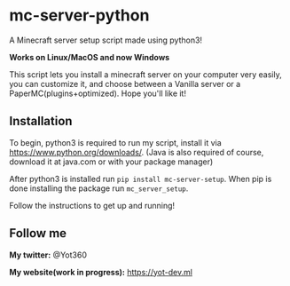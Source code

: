 # mc-server-python
A Minecraft server setup script made using python3!


**Works on Linux/MacOS and now Windows**


This script lets you install a minecraft server on your computer very easily, you can customize it, and choose between a Vanilla server or a PaperMC(plugins+optimized). Hope you'll like it!

## Installation

To begin, python3 is required to run my script, install it via https://www.python.org/downloads/.
(Java is also required of course, download it at java.com or with your package manager)


After python3 is installed run `pip install mc-server-setup`.
When pip is done installing the package run `mc_server_setup`. <p>Follow the instructions to get up and running!</p>


## Follow me
**My twitter:** @Yot360


**My website(work in progress):** https://yot-dev.ml
